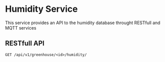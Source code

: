 # Humidity Service

This service provides an API to the humidity database throught RESTfull and MQTT services

## RESTfull API 

`GET /api/v1/greenhouse/<id>/humidity/`